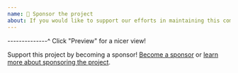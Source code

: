 ```yaml
---
name: 🤝 Sponsor the project
about: If you would like to support our efforts in maintaining this community-driven project!
---
```


--------------^ Click "Preview" for a nicer view!

Support this project by becoming a sponsor! [Become a sponsor](https://opencollective.com/generator-jhipster) or [learn more about sponsoring the project](https://www.jhipster.tech/sponsors/).
